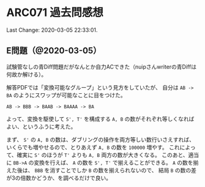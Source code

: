 # ARC071 過去問感想

Last Change: 2020-03-05 22:33:01.

## E問題（@2020-03-05）

試験管なしの青Diff問題だがなんとか自力ACできた（nuipさんwriterの青Diffは何故か解ける）。

解答PDFでは「変換可能なグループ」という見方をしていたが、
自分は `AB -> BA` のようにスワップが可能なことに目をつけた。

`AB -> BBB -> BAAB -> BAAAA -> BA`

よって、変換を駆使して `S', T'` を構成する `A, B` の数がそれぞれ等しくなればよい、というふうに考えた。

まず、 `S'` の `A, B` の数は、ダブリングの操作を両方等しい数行いさえすれば、
いくらでも増やせるので、とりあえず `A, B` の数を `100000` 増やす。
これによって、確実に `S'` のほうが `T'` よりも `A, B` 両方の数が大きくなる。
このあと、適当に `BB->A` の変換を行えば、 `A` の数を `S', T'` で揃えることができる。
`A` の数を揃えた後は、 `BBB` を消すことでしか `B` の数を揃えられないので、
結局 `B` の数の差が3の倍数かどうか、を調べるだけで良い。

